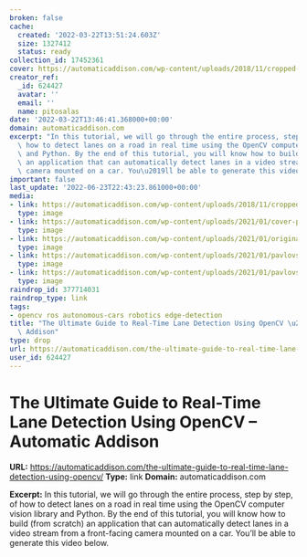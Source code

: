 ```yaml
---
broken: false
cache:
  created: '2022-03-22T13:51:24.603Z'
  size: 1327412
  status: ready
collection_id: 17452361
cover: https://automaticaddison.com/wp-content/uploads/2018/11/cropped-logo_sq_240.png
creator_ref:
  _id: 624427
  avatar: ''
  email: ''
  name: pitosalas
date: '2022-03-22T13:46:41.368000+00:00'
domain: automaticaddison.com
excerpt: "In this tutorial, we will go through the entire process, step by step, of\
  \ how to detect lanes on a road in real time using the OpenCV computer vision library\
  \ and Python. By the end of this tutorial, you will know how to build (from scratch)\
  \ an application that can automatically detect lanes in a video stream from a front-facing\
  \ camera mounted on a car. You\u2019ll be able to generate this video below."
important: false
last_update: '2022-06-23T22:43:23.861000+00:00'
media:
- link: https://automaticaddison.com/wp-content/uploads/2018/11/cropped-logo_sq_240.png
  type: image
- link: https://automaticaddison.com/wp-content/uploads/2021/01/cover-photo-lane-detection.jpg
  type: image
- link: https://automaticaddison.com/wp-content/uploads/2021/01/original_lane_detection_5.jpg
  type: image
- link: https://automaticaddison.com/wp-content/uploads/2021/01/pavlovsk_railing_of_bridge_yellow_palace_winter.jpg
  type: image
- link: https://automaticaddison.com/wp-content/uploads/2021/01/pavlovsk_railing_of_bridge_yellow_palace_winter_bw_threshold.jpg
  type: image
raindrop_id: 377714031
raindrop_type: link
tags:
- opencv ros autonomous-cars robotics edge-detection
title: "The Ultimate Guide to Real-Time Lane Detection Using OpenCV \u2013 Automatic\
  \ Addison"
type: drop
url: https://automaticaddison.com/the-ultimate-guide-to-real-time-lane-detection-using-opencv/
user_id: 624427
---
```


# The Ultimate Guide to Real-Time Lane Detection Using OpenCV – Automatic Addison

**URL:** https://automaticaddison.com/the-ultimate-guide-to-real-time-lane-detection-using-opencv/
**Type:** link
**Domain:** automaticaddison.com

**Excerpt:** In this tutorial, we will go through the entire process, step by step, of how to detect lanes on a road in real time using the OpenCV computer vision library and Python. By the end of this tutorial, you will know how to build (from scratch) an application that can automatically detect lanes in a video stream from a front-facing camera mounted on a car. You’ll be able to generate this video below.

